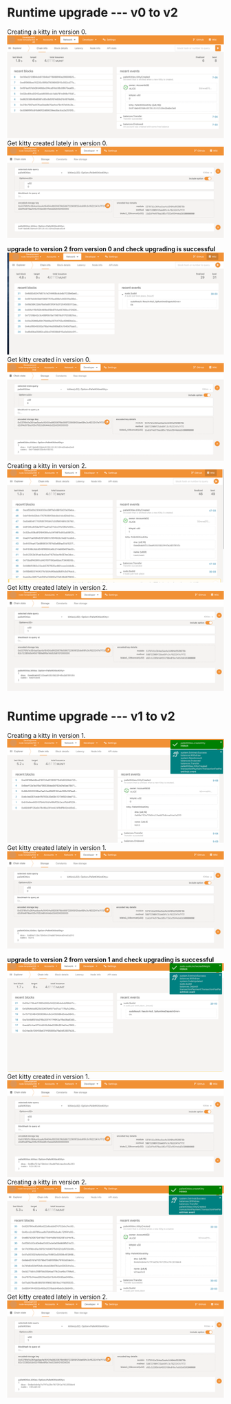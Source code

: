 # Runtime upgrade --- v0 to v2

Creating a kitty in version 0.
![img.png](img/v0_create.png)
Get kitty created lately in version 0.
![img.png](img/v0_get.png)

**upgrade to version 2 from version 0 and check upgrading is successful**
![img.png](img/v0_upgrade.png)
Get kitty created in version 0.
![img_1.png](img/v0_get_in_v2.png)
Creating a kitty in version 2.
![img_2.png](img/v2_create.png)
Get kitty created lately in version 2.
![img_3.png](img/v2_get.png)


# Runtime upgrade --- v1 to v2

Creating a kitty in version 1.
![img_1.png](img/v1_create.png)
Get kitty created lately in version 1.
![img_2.png](img/v1_get.png)

**upgrade to version 2 from version 1 and check upgrading is successful**
![img_3.png](img/v1_upgrade.png)
Get kitty created in version 1.
![img_4.png](img/v1_get_in_v2.png)
Creating a kitty in version 2.
![img_5.png](img/v2_create_2.png)
Get kitty created lately in version 2.
![img_6.png](img/v2_get_2.png)

